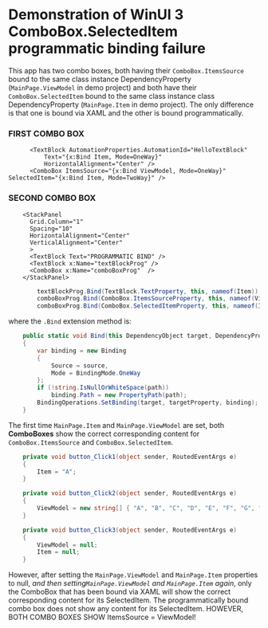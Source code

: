 # Demonstration of WinUI 3 ComboBox.SelectedItem programmatic binding failure

This app has two combo boxes, both having their `ComboBox.ItemsSource` bound to the same class instance DependencyProperty (`MainPage.ViewModel` in demo project) and both have their `ComboBox.SelectedItem` bound to the same class instance class DependencyProperty (`MainPage.Item` in demo project).   The only difference is that one is bound via XAML and the other is bound programmatically.

### FIRST COMBO BOX

```xaml
      <TextBlock AutomationProperties.AutomationId="HelloTextBlock"
          Text="{x:Bind Item, Mode=OneWay}"
          HorizontalAlignment="Center" />
      <ComboBox ItemsSource="{x:Bind ViewModel, Mode=OneWay}" SelectedItem="{x:Bind Item, Mode=TwoWay}" />
```

### SECOND COMBO BOX

```xaml
    <StackPanel
      Grid.Column="1"
      Spacing="10"
      HorizontalAlignment="Center"
      VerticalAlignment="Center"
      >
      <TextBlock Text="PROGRAMMATIC BIND" />
      <TextBlock x:Name="textBlockProg" />
      <ComboBox x:Name="comboBoxProg"  />
    </StackPanel>
```

```C#
        textBlockProg.Bind(TextBlock.TextProperty, this, nameof(Item));
        comboBoxProg.Bind(ComboBox.ItemsSourceProperty, this, nameof(ViewModel));
        comboBoxProg.Bind(ComboBox.SelectedItemProperty, this, nameof(Item));
```

where the `.Bind` extension method is:
```C#
    public static void Bind(this DependencyObject target, DependencyProperty targetProperty, object source, string path = null)
    {
        var binding = new Binding
        {
            Source = source,
            Mode = BindingMode.OneWay
        };
        if (!string.IsNullOrWhiteSpace(path))
            binding.Path = new PropertyPath(path);
        BindingOperations.SetBinding(target, targetProperty, binding);
    }

```


The first time `MainPage.Item` and `MainPage.ViewModel` are set, both **ComboBoxes** show the correct corresponding content for `ComboBox.ItemsSource` and `ComboBox.SelectedItem`.  

```C#
    private void button_Click1(object sender, RoutedEventArgs e)
    {
        Item = "A";
    }

    private void button_Click2(object sender, RoutedEventArgs e)
    {
        ViewModel = new string[] { "A", "B", "C", "D", "E", "F", "G", "H", "I", "J", "K", "L", "M", "N", "O", "P" };
    }

    private void button_Click3(object sender, RoutedEventArgs e)
    {
        ViewModel = null;
        Item = null;
    }
```
However, after setting the `MainPage.ViewModel` and `MainPage.Item` properties to null, _and then setting`MainPage.ViewModel` and `MainPage.Item` again_, only the ComboBox that has been bound via XAML will show the correct corresponding content for its SelectedItem.  The programmatically bound combo box does not show any content for its SelectedItem.  HOWEVER, BOTH COMBO BOXES SHOW ItemsSource = ViewModel!